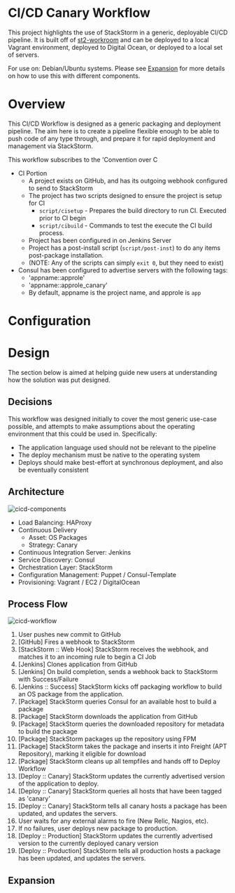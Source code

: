 CI/CD Canary Workflow
=========

This project highlights the use of StackStorm in a generic, deployable CI/CD pipeline. It
is built off of [st2-workroom](https://github.com/StackStorm/st2workroom) and can be deployed
to a local Vagrant environment, deployed to Digital Ocean, or deployed to a local set of servers.

For use on: Debian/Ubuntu systems. Please see [Expansion](#Expansion) for more details on how
to use this with different components.

# Overview

This CI/CD Workflow is designed as a generic packaging and deployment pipeline. The aim here is to create a pipeline flexible enough to be able to push code of any type through, and prepare it for rapid deployment and management via StackStorm.


This workflow subscribes to the 'Convention over C
  * CI Portion
    * A project exists on GitHub, and has its outgoing webhook configured to send to StackStorm
    * The project has two scripts designed to ensure the project is setup for  CI
      * `script/cisetup` - Prepares the build directory to run CI. Executed prior to CI begin
      * `script/cibuild` - Commands to test the execute the CI build process.
    * Project has been configured in on Jenkins Server
    * Project has a post-install script (`script/post-inst`) to do any items post-package installation.
    * (NOTE: Any of the scripts can simply `exit 0`, but they need to exist)
  * Consul has been configured to advertise servers with the following tags:
    * 'appname::approle'
    * 'appname::approle_canary'
    * By default, appname is the project name, and approle is `app`

# Configuration

# Design

The section below is aimed at helping guide new users at understanding how the solution was put designed.

## Decisions

This workflow was designed initially to cover the most generic use-case possible, and attempts to make assumptions about the operating environment that this could be used in. Specifically:

* The application language used should not be relevant to the pipeline
* The deploy mechanism must be native to the operating system
* Deploys should make best-effort at synchronous deployment, and also be eventually consistent

## Architecture

![cicd-components](https://cloud.githubusercontent.com/assets/20028/5621151/7f690d3e-94e7-11e4-950d-e5c8cb98adf5.png)

* Load Balancing: HAProxy
* Continuous Delivery
  * Asset: OS Packages
  * Strategy: Canary
* Continuous Integration Server: Jenkins
* Service Discovery: Consul
* Orchestration Layer: StackStorm
* Configuration Management: Puppet / Consul-Template
* Provisioning: Vagrant / EC2 / DigitalOcean

## Process Flow

![cicd-workflow](https://cloud.githubusercontent.com/assets/20028/5620939/7ae8e4de-94e5-11e4-88ed-527fc285c11a.png)

1. User pushes new commit to GitHub
2. [GitHub] Fires a webhook to StackStorm
3. [StackStorm :: Web Hook] StackStorm receives the webhook, and matches it to an incoming rule to begin a CI Job
4. [Jenkins] Clones application from GitHub
5. [Jenkins] On build completion, sends a webhook back to StackStorm with Success/Failure
6. [Jenkins :: Success] StackStorm kicks off packaging workflow to build an OS package from the application.
7. [Package] StackStorm queries Consul for an available host to build a package
8. [Package] StackStorm downloads the application from GitHub
9. [Package] StackStorm queries the downloaded repository for metadata to build the package
10. [Package] StackStorm packages up the repository using FPM
11. [Package] StackStorm takes the package and inserts it into Freight (APT Repository), marking it eligible for download
12. [Package] StackStorm cleans up all tempfiles and hands off to Deploy Workflow
13. [Deploy :: Canary] StackStorm updates the currently advertised version of the application to deploy.
14. [Deploy :: Canary] StackStorm queries all hosts that have been tagged as 'canary'
15. [Deploy :: Canary] StackStorm tells all canary hosts a package has been updated, and updates the servers.
16. User waits for any external alarms to fire (New Relic, Nagios, etc).
17. If no failures, user deploys new package to production.
18. [Deploy :: Production] StackStorm updates the currently advertised version to the currently deployed canary version
19. [Deploy :: Production] StackStorm tells all production hosts a package has been updated, and updates the servers.

## Expansion

